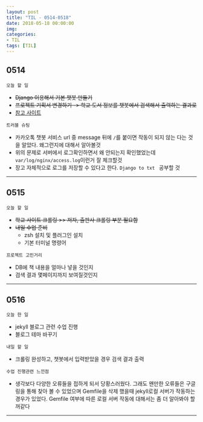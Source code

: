 ```yaml
---
layout: post
title: "TIL - 0514-0518"
date: 2018-05-18 00:00:00
img:
categories:
- TIL
tags: [TIL]
---
```


## 0514
`오늘 할 일`
- <s>Django 이용해서 기본 챗봇 만들기</s>
- <s>프로젝트 기획서 변경하기 -> 학교 도서 정보를 챗봇에서 검색해서 출력하는 결과로</s>
- [참고 사이트](http://blog.doosikbae.com/41)

`트러블 슈팅`
- 카카오톡 챗봇 서비스 url 중 message 뒤에 `/`를 붙이면 작동이 되지 않는 다는 것을 알았다. 왜그런지에 대해서 알아볼것
- 위의 문제로 서버에서 로그확인하면서 왜 안되는지 확인했었는데 `var/log/nginx/access.log`이런거 잘 체크할것
- 장고 자체적으로 로그를 저장할 수 있다고 한다. `Django to txt ` 공부할 것

----

## 0515
`오늘 할 일`
- <s>학교 사이트 크롤링 >> 저자, 출판사 크롤링 부분 필요함</s>
- <s>내일 수업 준비</s>
    - zsh 설치 및 플러그인 설치
    - 기본 터미널 명령어

`프로젝트 고민거리`
- DB에 책 내용을 얼마나 넣을 것인지
- 검색 결과 몇페이지까지 보여질것인지

----

## 0516
`오늘 한 일`
- jekyll 블로그 관련 수업 진행
- 블로그 테마 바꾸기

`내일 할 일`
- 크롤링 완성하고, 챗봇에서 입력받았을 경우 검색 결과 출력

`수업 진행관련 느낀점`
- 생각보다 다양한 오류들을 접하게 되서 당황스러웠다. 그래도 왠만한 오류들은 구글링을 통해 찾아 볼 수 있었으며 Gemfile을 삭제 했을때 jekyll로컬 서버가 작동하는 경우가 있었다.  Gemfile 여부에 따른 로컬 서버 작동에 대해서는 좀 더 알아봐야 할꺼같다

---
